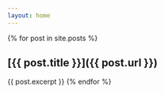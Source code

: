 ```yaml
---
layout: home
---
```

{% for post in site.posts %}
## [{{ post.title }}]({{ post.url }})
{{ post.excerpt }}
{% endfor %}
